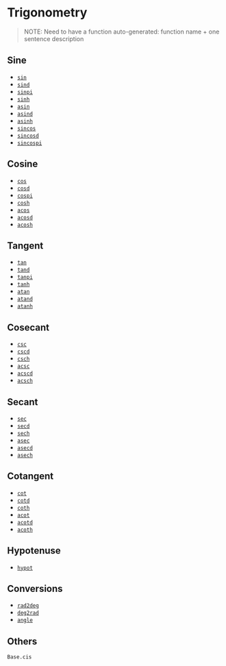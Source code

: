 # Trigonometry
> NOTE: Need to have a function auto-generated:
>   function name + one sentence description

## Sine
- [`sin`](@ref)
- [`sind`](@ref)
- [`sinpi`](@ref)
- [`sinh`](@ref)
- [`asin`](@ref)
- [`asind`](@ref)
- [`asinh`](@ref)
- [`sincos`](@ref)
- [`sincosd`](@ref)
- [`sincospi`](@ref)

## Cosine
- [`cos`](@ref)
- [`cosd`](@ref)
- [`cospi`](@ref)
- [`cosh`](@ref)
- [`acos`](@ref)
- [`acosd`](@ref)
- [`acosh`](@ref)

## Tangent
- [`tan`](@ref)
- [`tand`](@ref)
- [`tanpi`](@ref)
- [`tanh`](@ref)
- [`atan`](@ref)
- [`atand`](@ref)
- [`atanh`](@ref)

## Cosecant
- [`csc`](@ref)
- [`cscd`](@ref)
- [`csch`](@ref)
- [`acsc`](@ref)
- [`acscd`](@ref)
- [`acsch`](@ref)

## Secant
- [`sec`](@ref)
- [`secd`](@ref)
- [`sech`](@ref)
- [`asec`](@ref)
- [`asecd`](@ref)
- [`asech`](@ref)

## Cotangent
- [`cot`](@ref)
- [`cotd`](@ref)
- [`coth`](@ref)
- [`acot`](@ref)
- [`acotd`](@ref)
- [`acoth`](@ref)

## Hypotenuse
- [`hypot`](@ref)

## Conversions
- [`rad2deg`](@ref)
- [`deg2rad`](@ref)
- [`angle`](@ref)


## Others
```@docs
Base.cis
```

